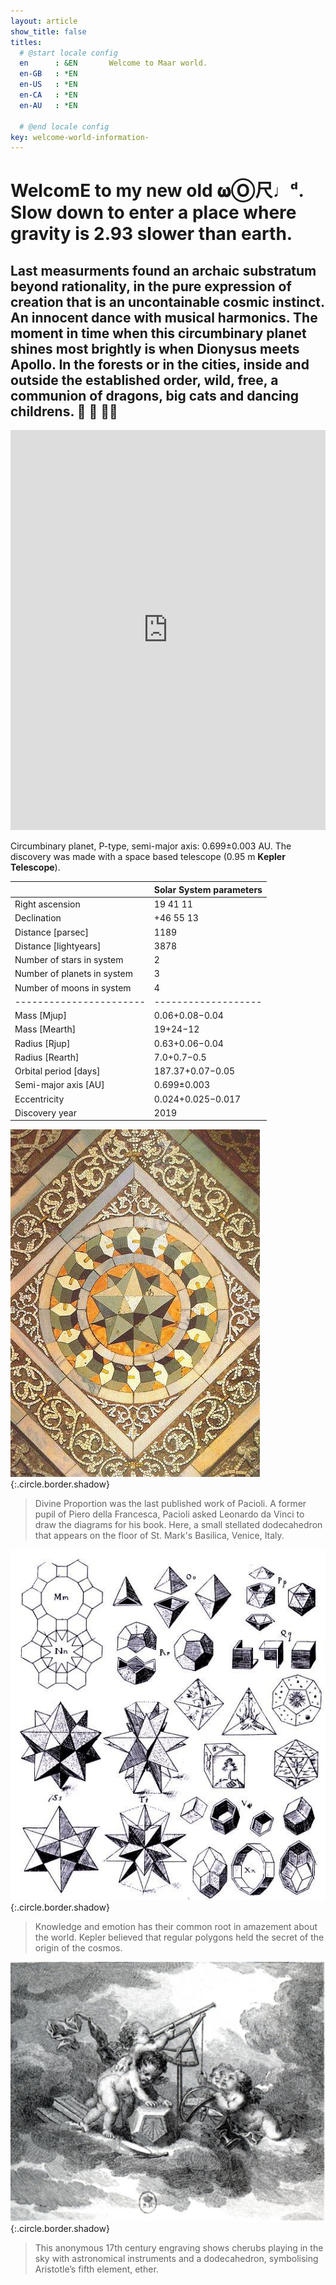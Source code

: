 ```yaml
---
layout: article
show_title: false
titles:
  # @start locale config
  en      : &EN       Welcome to Maar world.
  en-GB   : *EN
  en-US   : *EN
  en-CA   : *EN
  en-AU   : *EN

  # @end locale config
key: welcome-world-information-
---
```


<h1>   
  WelcomE to my new old 𝛚Ⓞ尺♩ᵈ. Slow down to enter a place where gravity is 2.93 slower than earth.<br>
</h1>
<h2>
  Last measurments found an archaic substratum beyond rationality, in the pure expression of creation that is an uncontainable cosmic instinct. An innocent dance with musical harmonics. The moment in time when this circumbinary planet shines most brightly is when Dionysus meets Apollo. In the forests or in the cities, inside and outside the established order, wild, free, a communion of dragons, big cats and dancing childrens. 🐉 🦁 👼🏽 
</h2>

<iframe src='https://my.spline.design/maarworld-ebd9fde90c8236cfe8d3615a63b1d192/' frameborder='0' width='100%' height='640'></iframe>

Circumbinary planet, P-type, semi-major axis: 0.699±0.003 AU. 
The discovery was made with a space based telescope (0.95 m **Kepler Telescope**).


|           | Solar System parameters  |
|-----------------------------|-----------|
| Right ascension             | 19 41 11  |
| Declination                 | +46 55 13 |
| Distance [parsec]           | 1189      |
| Distance [lightyears]       | 3878      |
| Number of stars in system   | 2         |
| Number of planets in system | 3         |
| Number of moons in system | 4         |
|-----------------------|-------------------|
| Mass [Mjup]           | 0.06+0.08−0.04    |
| Mass [Mearth]         | 19+24−12          |
| Radius [Rjup]         | 0.63+0.06−0.04    |
| Radius [Rearth]       | 7.0+0.7−0.5       |
| Orbital period [days] | 187.37+0.07−0.05  |
| Semi-major axis [AU]  | 0.699±0.003       |
| Eccentricity          | 0.024+0.025−0.017 |
| Discovery year        | 2019              |


![Image](/img/SmallStellatedDodecahedronMosaic.jpg){:.circle.border.shadow} 
>Divine Proportion was the last published work of Pacioli. A former pupil of Piero della Francesca, Pacioli asked Leonardo da Vinci to draw the diagrams for his book. Here, a small stellated dodecahedron that appears on the floor of St. Mark's Basilica, Venice, Italy. 

![Image](/img/kepler-polygons.jpg){:.circle.border.shadow} 
>Knowledge and emotion has their common root in amazement about the world. Kepler believed that regular polygons held the secret of the origin of the cosmos. 

![Image](/img/ether.jpg){:.circle.border.shadow} 
>This anonymous 17th century engraving shows cherubs playing in the sky with astronomical instruments and a dodecahedron, symbolising Aristotle’s fifth element, ether. 


